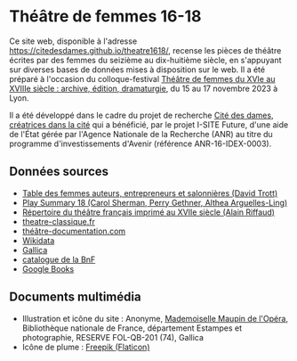 # Théâtre de femmes 16-18
Ce site web, disponible à l'adresse https://citedesdames.github.io/theatre1618/, recense les pièces de théâtre écrites par des femmes du seizième au dix-huitième siècle, en s'appuyant sur diverses bases de données mises à disposition sur le web. Il a été préparé à l'occasion du colloque-festival [Théâtre de femmes du XVIe au XVIIIe siècle : archive, édition, dramaturgie](https://ihrim.ens-lyon.fr/evenement/theatre-de-femmes-du-xvie-au-xviiie-siecle-archive-edition-dramaturgie), du 15 au 17 novembre 2023 à Lyon.

Il a été développé dans le cadre du projet de recherche [Cité des dames, créatrices dans la cité](https://citedesdames.hypotheses.org/) qui a bénéficié, par le projet I-SITE Future, d'une aide de l'État gérée par l'Agence Nationale de la Recherche (ANR) au titre du programme d'investissements d'Avenir (référence ANR-16-IDEX-0003).

## Données sources   

* [Table des femmes auteurs, entrepreneurs et salonnières (David Trott)](http://homes.chass.utoronto.ca/~trott/fem_aut.htm)
* [Play Summary 18 (Carol Sherman, Perry Gethner, Althea Arguelles-Ling)](https://web.archive.org/web/20220513122818/http://playsummary18.org/)
* [Répertoire du théâtre français imprimé au XVIIe siècle (Alain Riffaud)](https://repertoiretheatreimprime.othone.com/)
* [theatre-classique.fr](https://theatre-classique.fr/)
* [théâtre-documentation.com](https://xn--thtre-documentation-cvb0m.com/)
* [Wikidata](https://wikidata.org)
* [Gallica](http://gallica.bnf.fr)
* [catalogue de la BnF](http://catalogue.bnf.fr)
* [Google Books](https://books.google.com)

## Documents multimédia

* Illustration et icône du site : Anonyme, [Mademoiselle Maupin de l'Opéra](https://gallica.bnf.fr/ark:/12148/btv1b8407419q/), Bibliothèque nationale de France, département Estampes et photographie, RESERVE FOL-QB-201 (74), Gallica
* Icône de plume : [Freepik (Flaticon)](https://www.flaticon.com/fr/icone-gratuite/stylo-plume-de-forme-diagonale-noire-dune-aile-doiseau_44870?term=plume&page=1&position=64&page=1&position=64&related_id=44870&origin=search)
